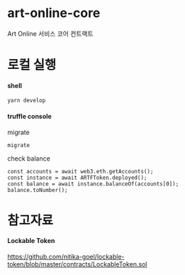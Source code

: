 # art-online-core
Art Online 서비스 코어 컨트랙트

# 로컬 실행

#### shell
```
yarn develop
```

#### truffle console

migrate
```
migrate
```

check balance
```
const accounts = await web3.eth.getAccounts();
const instance = await ARTFToken.deployed();
const balance = await instance.balanceOf(accounts[0]);
balance.toNumber();
```

# 참고자료

#### Lockable Token
https://github.com/nitika-goel/lockable-token/blob/master/contracts/LockableToken.sol